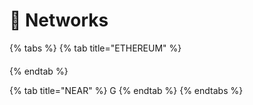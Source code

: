 # 📡 Networks

{% tabs %}
{% tab title="ETHEREUM" %}
####
{% endtab %}

{% tab title="NEAR" %}
G
{% endtab %}
{% endtabs %}
